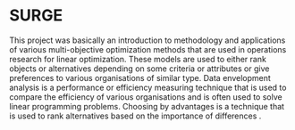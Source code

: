 # SURGE
This project was basically an introduction to methodology and applications of various multi-objective optimization methods that are used in operations research for linear optimization.
These models are used to either rank objects or alternatives depending on some criteria or attributes or give preferences to various organisations of similar type.
Data envelopment analysis is a performance or efficiency measuring technique that is used to compare the efficiency of various organisations and is often used to solve linear programming problems.
Choosing by advantages is a technique that is used to rank alternatives based on the importance of differences .
